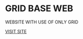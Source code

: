 <h1>GRID BASE WEB</h1>
<p>WEBSITE WITH USE OF ONLY GRID </p>
<a href="https://gridweb.netlify.com/">VISIT SITE</a>
